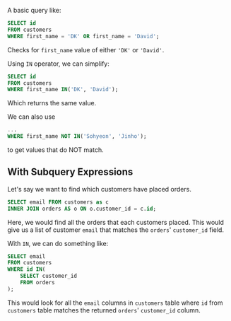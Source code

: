 
A basic query like:
```sql
SELECT id
FROM customers
WHERE first_name = 'DK' OR first_name = 'David';
```
Checks for `first_name` value of either `'DK'` or `'David'`.

Using `IN` operator, we can simplify:
```sql
SELECT id
FROM customers
WHERE first_name IN('DK', 'David');
```
Which returns the same value.

We can also use
```sql
...
WHERE first_name NOT IN('Sohyeon', 'Jinho');
```
to get values that do NOT match.

## With Subquery Expressions

Let's say we want to find which customers have placed orders.

```sql
SELECT email FROM customers as c
INNER JOIN orders AS o ON o.customer_id = c.id;
```
Here, we would find all the orders that each customers placed.
This would give us a list of customer `email` that matches the `orders`' `customer_id` field.

With `IN`, we can do something like:
```sql
SELECT email
FROM customers
WHERE id IN(
	SELECT customer_id
	FROM orders
);
```
This would look for all the `email` columns in `customers` table where `id` from `customers` table matches the returned `orders`' `customer_id` column.
